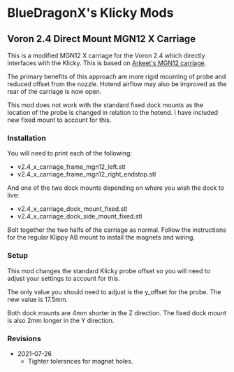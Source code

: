 # BlueDragonX's Klicky Mods

## Voron 2.4 Direct Mount MGN12 X Carriage

This is a modified MGN12 X carriage for the Voron 2.4 which directly interfaces
with the Klicky. This is based on [Arkeet's MGN12 carriage][1].

The primary benefits of this approach are more rigid mounting of probe and
reduced offset from the nozzle. Hotend airflow may also be improved as the rear
of the carriage is now open.

This mod does not work with the standard fixed dock mounts as the location of
the probe is changed in relation to the hotend. I have included new fixed mount
to account for this.

### Installation

You will need to print each of the following:

- v2.4_x_carriage_frame_mgn12_left.stl
- v2.4_x_carriage_frame_mgn12_right_endstop.stl

And one of the two dock mounts depending on where you wish the dock to live:

- v2.4_x_carriage_dock_mount_fixed.stl
- v2.4_x_carriage_dock_side_mount_fixed.stl

Bolt together the two halfs of the carriage as normal. Follow the instructions
for the regular Klippy AB mount to install the magnets and wiring.

### Setup

This mod changes the standard Klicky probe offset so you will need to adjust your settings to account for this.

The only value you should need to adjust is the y_offset for the probe. The new value is 17.5mm.

Both dock mounts are 4mm shorter in the Z direction. The fixed dock mount is also 2mm longer in the Y direction.

### Revisions

* 2021-07-26
  - Tighter tolerances for magnet holes.


[1]: https://github.com/VoronDesign/VoronUsers/tree/master/printer_mods/arkeet/mgn12 "Arkeet's MGN12 Carriage"
